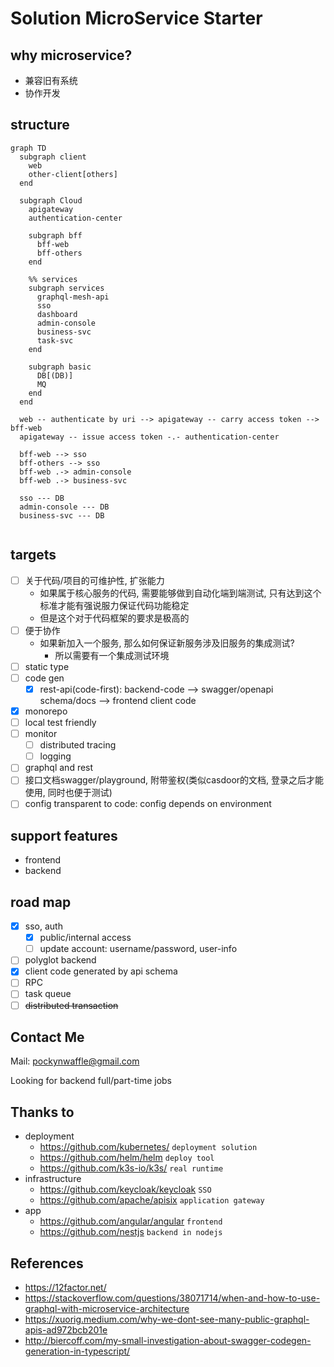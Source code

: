 # Solution MicroService Starter

## why microservice?

- 兼容旧有系统
- 协作开发

## structure

```mermaid
graph TD
  subgraph client
    web
    other-client[others]
  end

  subgraph Cloud
    apigateway
    authentication-center

    subgraph bff
      bff-web
      bff-others
    end

    %% services
    subgraph services
      graphql-mesh-api
      sso
      dashboard
      admin-console
      business-svc
      task-svc
    end

    subgraph basic
      DB[(DB)]
      MQ
    end
  end

  web -- authenticate by uri --> apigateway -- carry access token --> bff-web
  apigateway -- issue access token -.- authentication-center

  bff-web --> sso
  bff-others --> sso
  bff-web .-> admin-console
  bff-web .-> business-svc

  sso --- DB
  admin-console --- DB
  business-svc --- DB
 

```

## targets

- [ ] 关于代码/项目的可维护性, 扩张能力
  - 如果属于核心服务的代码, 需要能够做到自动化端到端测试, 只有达到这个标准才能有强说服力保证代码功能稳定
  - 但是这个对于代码框架的要求是极高的
- [ ] 便于协作
  - 如果新加入一个服务, 那么如何保证新服务涉及旧服务的集成测试?
    - 所以需要有一个集成测试环境
- [ ] static type
- [ ] code gen
  - [x] rest-api(code-first): backend-code --> swagger/openapi schema/docs --> frontend client code
- [x] monorepo
- [ ] local test friendly
- [ ] monitor
  - [ ] distributed tracing
  - [ ] logging
- [ ] graphql and rest
- [ ] 接口文档swagger/playground, 附带鉴权(类似casdoor的文档, 登录之后才能使用, 同时也便于测试)
- [ ] config transparent to code: config depends on environment

## support features

- frontend
- backend

## road map

- [x] sso, auth
  - [x] public/internal access
  - [ ] update account: username/password, user-info
- [ ] polyglot backend
- [x] client code generated by api schema
- [ ] RPC
- [ ] task queue
- [ ] ~~distributed transaction~~

## Contact Me

Mail: pockynwaffle@gmail.com

Looking for backend full/part-time jobs

## Thanks to

- deployment
  - https://github.com/kubernetes/ `deployment solution`
  - https://github.com/helm/helm `deploy tool`
  - https://github.com/k3s-io/k3s/ `real runtime`
- infrastructure
  - https://github.com/keycloak/keycloak `SSO`
  - https://github.com/apache/apisix `application gateway`
- app
  - https://github.com/angular/angular `frontend`
  - https://github.com/nestjs `backend in nodejs`

## References

- https://12factor.net/
- <https://stackoverflow.com/questions/38071714/when-and-how-to-use-graphql-with-microservice-architecture>
- https://xuorig.medium.com/why-we-dont-see-many-public-graphql-apis-ad972bcb201e
- http://biercoff.com/my-small-investigation-about-swagger-codegen-generation-in-typescript/
